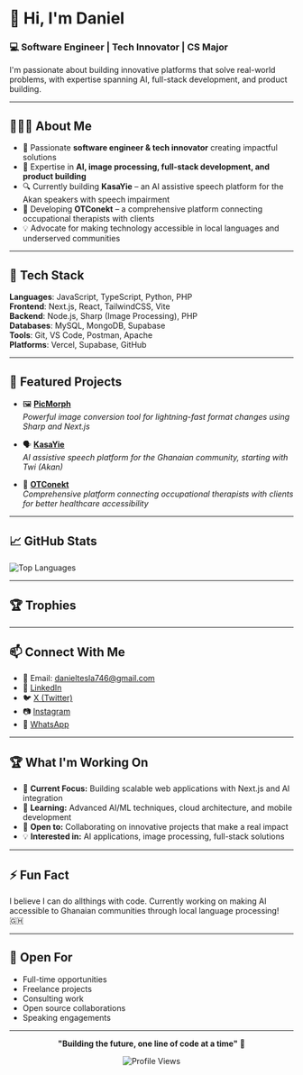 <!-- Banner Image (optional) -->
<!-- ![Banner](https://yourdomain.com/banner.png) -->

# 👋 Hi, I'm Daniel

### 💻 Software Engineer | Tech Innovator | CS Major

I'm passionate about building innovative platforms that solve real-world problems, with expertise spanning AI, full-stack development, and product building.

---

## 👨🏽‍💻 About Me

- 🚀 Passionate **software engineer & tech innovator** creating impactful solutions
- 🎯 Expertise in **AI, image processing, full-stack development, and product building**
- 🔍 Currently building **KasaYie** – an AI assistive speech platform for the Akan speakers with speech impairment
- 🏥 Developing **OTConekt** – a comprehensive platform connecting occupational therapists with clients
- 💡 Advocate for making technology accessible in local languages and underserved communities
<!-- - 🌟 Co-founder of **QuiverTech** - empowering the next generation of tech talent -->

---

## 🔧 Tech Stack

**Languages**: JavaScript, TypeScript, Python, PHP  
**Frontend**: Next.js, React, TailwindCSS, Vite  
**Backend**: Node.js, Sharp (Image Processing), PHP  
**Databases**: MySQL, MongoDB, Supabase  
**Tools**: Git, VS Code, Postman, Apache  
**Platforms**: Vercel, Supabase, GitHub

---

## 🚀 Featured Projects

- 🖼️ [**PicMorph**](https://github.com/saintdannyyy/picmorph)  
  _Powerful image conversion tool for lightning-fast format changes using Sharp and Next.js_

- 🗣️ [**KasaYie**](https://github.com/saintdannyyy/kasayie)  
  _AI assistive speech platform for the Ghanaian community, starting with Twi (Akan)_

- 🏥 [**OTConekt**](https://github.com/saintdannyyy/otconekt)  
  _Comprehensive platform connecting occupational therapists with clients for better healthcare accessibility_

---

## 📈 GitHub Stats

<!-- ![GitHub Stats](https://github-readme-stats.vercel.app/api?username=saintdannyyy&show_icons=true&theme=dark&include_all_commits=true&count_private=true)   -->

![Top Languages](https://github-readme-stats.vercel.app/api/top-langs/?username=saintdannyyy&layout=compact&theme=dark&include_all_commits=true&count_private=true)

---

## 🏆 Trophies

<!-- ![Trophy](https://github-profile-trophy.vercel.app/?username=saintdannyyy&theme=onedark&column=6&margin-h=8&margin-w=8) -->

---

## 📫 Connect With Me

- 📧 Email: [danieltesla746@gmail.com](mailto:danieltesla746@gmail.com)
- 🔗 [LinkedIn](https://linkedin.com/in/saintdannyyy)
- 🐦 [X (Twitter)](https://x.com/saintdannyyy)
- 📷 [Instagram](https://instagram.com/saintdannyyy)
- 💬 [WhatsApp](https://bit.ly/techsavvyyyy-whatsapp)

---

## 🏆 What I'm Working On

- 🔭 **Current Focus:** Building scalable web applications with Next.js and AI integration
- 🌱 **Learning:** Advanced AI/ML techniques, cloud architecture, and mobile development
- 👯 **Open to:** Collaborating on innovative projects that make a real impact
- 💡 **Interested in:** AI applications, image processing, full-stack solutions

---

## ⚡ Fun Fact

I believe I can do allthings with code. Currently working on making AI accessible to Ghanaian communities through local language processing! 🇬🇭

---

## 💼 Open For

- Full-time opportunities
- Freelance projects
- Consulting work
- Open source collaborations
- Speaking engagements

---

<div align="center">

**"Building the future, one line of code at a time"** 🚀

![Profile Views](https://komarev.com/ghpvc/?username=saintdannyyy&color=blue&style=flat-square&label=Profile+Views)

</div>
